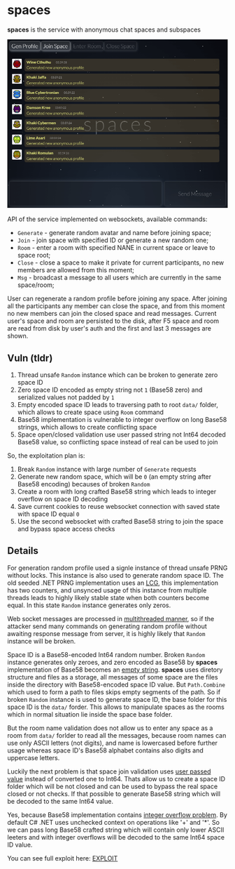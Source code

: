 # spaces

**spaces** is the service with anonymous chat spaces and subspaces

![spaces](spaces.png)

API of the service implemented on websockets, available commands:

* `Generate` - generate random avatar and name before joining space;
* `Join` - join space with specified ID or generate a new random one;
* `Room` - enter a room with specified NANE in current space or leave to space root;
* `Close` - close a space to make it private for current participants, no new members are allowed from this moment;
* `Msg` - broadcast a message to all users which are currently in the same space/room;

User can regenerate a random profile before joining any space. After joining all the participants any member can close the space,
and from this moment no new members can join the closed space and read messages. Current user's space and room are persisted to
the disk, after F5 space and room are read from disk by user's auth and the first and last 3 messages are shown.

## Vuln (tldr)

1. Thread unsafe `Random` instance which can be broken to generate zero space ID
2. Zero space ID encoded as empty string not `1` (Base58 zero) and serialized values not padded by `1`
3. Empty encoded space ID leads to traversing path to root `data/` folder, which allows to create space using `Room` command
4. Base58 implementation is vulnerable to integer overflow on long Base58 strings, which allows to create conflicting space
5. Space open/closed validation use user passed string not Int64 decoded Base58 value, so conflicting space instead of real can be used to join

So, the exploitation plan is:

1. Break `Random` instance with large number of `Generate` requests
2. Generate new random space, which will be `0` (an empty string after Base58 encoding) becauses of broken `Random`
3. Create a room with long crafted Base58 string which leads to integer overflow on space ID decoding
4. Save current cookies to reuse websocket connection with saved state with space ID equal `0`
5. Use the second websocket with crafted Base58 string to join the space and bypass space access checks

## Details

For generation random profile used a signle instance of thread unsafe PRNG without locks. This instance is also used to 
generate random space ID. The old seeded .NET PRNG implementation uses an [LCG](https://en.wikipedia.org/wiki/Linear_congruential_generator),
this implementation has two counters, and unsynced usage of this instance from multiple threads leads to highly likely
stable state when both counters become equal. In this state `Random` instance generates only zeros.

Web socket messages are processed in [multithreaded manner](https://github.com/HITB-CyberWeek/hitbsecconf-ctf-2023/blob/a039d2104339867be7902a7b4962c4fc37db3780/services/spaces/src/WsHandler.cs#L53),
so if the attacker send many commands on generating random profile without awaiting response message from server,
it is highly likely that `Random` instance will be broken.

Space ID is a Base58-encoded Int64 random number. Broken `Random` instance generates only zeroes, and zero encoded as Base58
by **spaces** implementation of Base58 becomes an [empty string](https://github.com/HITB-CyberWeek/hitbsecconf-ctf-2023/blob/350cfea92f90658623a1533504a0a160be61e0ff/services/spaces/src/Base58.cs#L17).
**spaces** uses diretory structure and files as a storage, all messages of some space are the files inside the directory with
Base58-encoded space ID value. But `Path.Combine` which used to form a path to files skips empty segments of the path. So if
broken `Random` instance is used to generate space ID, the base folder for this space ID is the `data/` forder. This allows
to manipulate spaces as the rooms which in normal situation lie inside the space base folder.

But the room name validation does not allow us to enter any space as a room from `data/` forlder to read all the messages,
because room names can use only ASCII letters (not digits), and name is lowercased before further usage whereas space ID's
Base58 alphabet contains also digits and uppercase letters.

Luckily the next problem is that space join validation uses [user passed value](https://github.com/HITB-CyberWeek/hitbsecconf-ctf-2023/blob/350cfea92f90658623a1533504a0a160be61e0ff/services/spaces/src/WsHandler.cs#L163)
instead of converted one to Int64. Thats allow us to create a space ID folder which will be not closed and can be used to bypass
the real space closed or not checks. If that possible to generate Base58 string which will be decoded to the same Int64 value.

Yes, because Base58 implementation contains [integer overflow problem](https://github.com/HITB-CyberWeek/hitbsecconf-ctf-2023/blob/350cfea92f90658623a1533504a0a160be61e0ff/services/spaces/src/Base58.cs#L41).
By default C# .NET uses unchecked context on operations like '+' and '\*'. So we can pass long Base58 crafted string which
will contain only lower ASCII leeters and with integer overflows will be decoded to the same Int64 space ID value.

You can see full exploit here: [EXPLOIT](../../../../blob/main/sploits/spaces/Program.cs)
